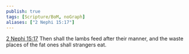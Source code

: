 ```yaml
---
publish: true
tags: [Scripture/BoM, noGraph]
aliases: ["2 Nephi 15:17"]
---
```

[2 Nephi 15:17](https://churchofjesuschrist.org/study/scriptures/bofm/2-ne/15?lang=eng&id=p17#p17) Then shall the lambs feed after their manner, and the waste places of the fat ones shall strangers eat.
